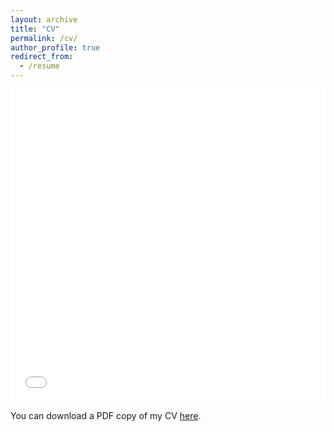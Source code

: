 ```yaml
---
layout: archive
title: "CV"
permalink: /cv/
author_profile: true
redirect_from:
  - /resume
---
```


<iframe src="/pdfs/abraham_cv.pdf" width="100%" height="500" frameborder="no" border="0" marginwidth="0" marginheight="0"></iframe>

You can download a PDF copy of my CV [here](/pdfs/abraham_cv.pdf).
